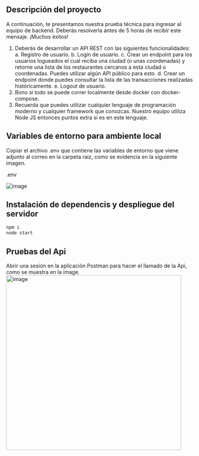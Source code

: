 ## Descripción del proyecto
A continuación, te presentamos nuestra prueba técnica para ingresar al
equipo de backend.
Deberás resolverla antes de 5 horas de recibir este mensaje. ¡Muchos
éxitos!
1. Deberás de desarrollar un API REST con las siguientes
funcionalidades:
a. Registro de usuario.
b. Login de usuario.
c. Crear un endpoint para los usuarios logueados el cual reciba
una ciudad (o unas coordenadas) y retorne una lista de los
restaurantes cercanos a esta ciudad o coordenadas. Puedes
utilizar algún API público para esto.
d. Crear un endpoint donde puedes consultar la lista de las
transacciones realizadas históricamente.
e. Logout de usuario.
2. Bono si todo se puede correr localmente desde docker con
docker-compose.
3. Recuerda que puedes utilizar cualquier lenguaje de programación
moderno y cualquier framework que conozcas. Nuestro equipo utiliza
Node JS entonces puntos extra si es en este lenguaje.

## Variables de entorno para ambiente local
Copiar el archivo .env que contiene las variables de entorno que viene adjunto al correo en la carpeta raiz, como se evidencia en la siguiente imagen.

.env

![image](https://user-images.githubusercontent.com/4341814/196072924-6964cf86-5377-49e7-88b7-4607a4405b15.png)


## Instalación de dependencis y despliegue del servidor

```sh
npm i
node start
```
## Pruebas del Api

Abrir una sesión en la aplicación Postman para hacer el llamado de la Api, como se muestra en la image.
<img width="472" alt="image" src="https://user-images.githubusercontent.com/4341814/196072825-d555e35e-0fdc-4024-9931-5c9c219a4839.png">
